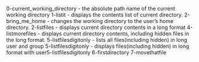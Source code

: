 0-current_working_directory - the absolute path name of the current working directory
1-listit - displays the contents list of current directory.
2-bring_me_home -  changes the working directory to the user’s home directory.
2-listfiles - displays current directory contents in a long format
4-listmorefiles - displays current directory contents, including hidden files in the long format.
5-listfilesdigitonly - lists all files(including hidden) in long user and group 5-listfilesdigitonly - displays files(including hidden) in long format with user5-listfilesdigitonly
6-firstdirectory
7-movethatfile
